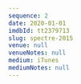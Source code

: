 ```yaml
---
sequence: 2
date: 2020-01-01
imdbId: tt2379713
slug: spectre-2015
venue: null
venueNotes: null
medium: iTunes
mediumNotes: null
---
```


